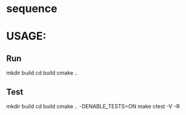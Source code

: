 # sequence

# USAGE:

## Run

mkdir build
cd build
cmake ..

## Test

mkdir build
cd build
cmake .. -DENABLE_TESTS=ON
make
ctest -V -R
